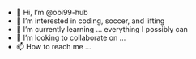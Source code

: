 - 👋 Hi, I’m @obi99-hub
- 👀 I’m interested in coding, soccer, and lifting
- 🌱 I’m currently learning ... everything I possibly can
- 💞️ I’m looking to collaborate on ...
- 📫 How to reach me ...

<!---
obi99-hub/obi99-hub is a ✨ special ✨ repository because its `README.md` (this file) appears on your GitHub profile.
You can click the Preview link to take a look at your changes.
--->

